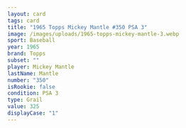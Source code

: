 ```yaml
---
layout: card
tags: card
title: "1965 Topps Mickey Mantle #350 PSA 3"
image: /images/uploads/1965-topps-mickey-mantle-3.webp
sport: Baseball
year: 1965
brand: Topps
subset: ""
player: Mickey Mantle
lastName: Mantle
number: "350"
isRookie: false
condition: PSA 3
type: Grail
value: 325
displayCase: "1"
---
```

